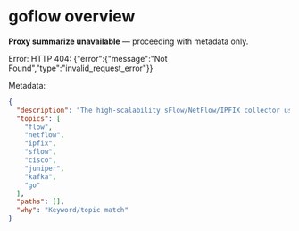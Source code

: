 # goflow overview

**Proxy summarize unavailable** — proceeding with metadata only.

Error: HTTP 404: {"error":{"message":"Not Found","type":"invalid_request_error"}}

Metadata:
```json
{
  "description": "The high-scalability sFlow/NetFlow/IPFIX collector used internally at Cloudflare.",
  "topics": [
    "flow",
    "netflow",
    "ipfix",
    "sflow",
    "cisco",
    "juniper",
    "kafka",
    "go"
  ],
  "paths": [],
  "why": "Keyword/topic match"
}
```